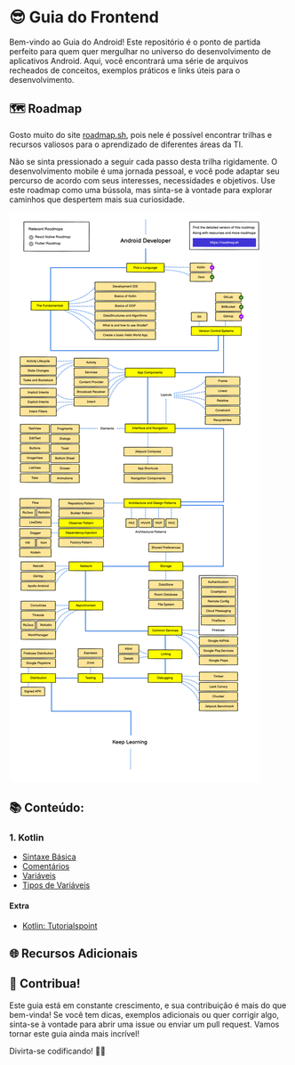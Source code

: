 # 😎 Guia do Frontend 

Bem-vindo ao Guia do Android! Este repositório é o ponto de partida perfeito para quem quer mergulhar no universo do desenvolvimento de aplicativos Android. Aqui, você encontrará uma série de arquivos recheados de conceitos, exemplos práticos e links úteis para o desenvolvimento.

## 🗺️ Roadmap

Gosto muito do site [roadmap.sh](https://roadmap.sh/), pois nele é possível encontrar trilhas e recursos valiosos para o aprendizado de diferentes áreas da TI. 

Não se sinta pressionado a seguir cada passo desta trilha rigidamente. O desenvolvimento mobile é uma jornada pessoal, e você pode adaptar seu percurso de acordo com seus interesses, necessidades e objetivos. Use este roadmap como uma bússola, mas sinta-se à vontade para explorar caminhos que despertem mais sua curiosidade.

![Trilha Android](./Imagens/android-roadmap.png)

## 📚 Conteúdo:

### 1. Kotlin

- [Sintaxe Básica](./Kotlin/Sintaxe%20Básica.md)
- [Comentários](./Kotlin/Comentários.md)
- [Variáveis](./Kotlin/Variáveis.md)
- [Tipos de Variáveis](./Kotlin/Tipos%20de%20Variáveis.md)



#### Extra

- [Kotlin: Tutorialspoint](https://www.tutorialspoint.com/kotlin/index.htm)


## 🌐 Recursos Adicionais



## 🤝 Contribua!

Este guia está em constante crescimento, e sua contribuição é mais do que bem-vinda! Se você tem dicas, exemplos adicionais ou quer corrigir algo, sinta-se à vontade para abrir uma issue ou enviar um pull request. Vamos tornar este guia ainda mais incrível!

Divirta-se codificando! 🚀✨